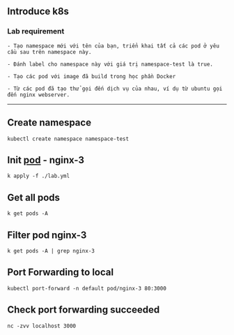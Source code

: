 ## Introduce k8s

### Lab requirement

```vi
- Tạo namespace mới với tên của bạn, triển khai tất cả các pod ở yêu cầu sau trên namespace này.

- Đánh label cho namespace này với giá trị namespace-test là true.

- Tạo các pod với image đã build trong học phần Docker

- Từ các pod đã tạo thử gọi đến dịch vụ của nhau, ví dụ từ ubuntu gọi đến nginx webserver.
```

***

## Create namespace

`
kubectl create namespace namespace-test
`

## Init [pod](./lab.yml) - nginx-3

`
k apply -f ./lab.yml
`

## Get all pods

`
k get pods -A
`

## Filter pod nginx-3

`
k get pods -A | grep nginx-3
`

## Port Forwarding to local

`
kubectl port-forward -n default pod/nginx-3 80:3000
`

## Check port forwarding succeeded

`
nc -zvv localhost 3000
`
